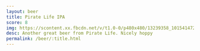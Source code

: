 ```yaml
---
layout: beer
title: Pirate Life IPA
score: 8
img: https://scontent.xx.fbcdn.net/v/t1.0-0/p480x480/13239358_10154147274213745_2832924558842747402_n.jpg?oh=1adee3053e9a2f6f48f558e0ad86e079&oe=587AA95C
desc: Another great beer from Pirate Life. Nicely hoppy
permalink: /beer/:title.html
---
```


